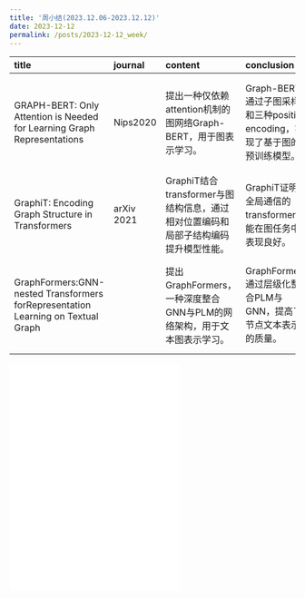 ```yaml
---
title: '周小结(2023.12.06-2023.12.12)'
date: 2023-12-12
permalink: /posts/2023-12-12_week/
---
```

| title                                                                            | journal    | content                                                                            | conclusion                                                                | gain                                                                         |
|:---------------------------------------------------------------------------------|:-----------|:-----------------------------------------------------------------------------------|:--------------------------------------------------------------------------|:-----------------------------------------------------------------------------|
| GRAPH-BERT: Only Attention is Needed for Learning Graph Representations          | Nips2020   | 提出一种仅依赖attention机制的图网络Graph-BERT，用于图表示学习。                    | Graph-BERT通过子图采样和三种position encoding，实现了基于图的预训练模型。 | 了解了Graph-BERT如何解决大图处理难题，考虑在半监督工作中应用子图采样的方法。 |
| GraphiT: Encoding Graph Structure in Transformers                                | arXiv 2021 | GraphiT结合transformer与图结构信息，通过相对位置编码和局部子结构编码提升模型性能。 | GraphiT证明了全局通信的transformer也能在图任务中表现良好。                | 启发了在graph transformer中保留时序信息的可能性，需进一步寻找相关文献。      |
| GraphFormers:GNN-nested Transformers forRepresentation Learning on Textual Graph |            | 提出GraphFormers，一种深度整合GNN与PLM的网络架构，用于文本图表示学习。             | GraphFormers通过层级化整合PLM与GNN，提高了节点文本表示的质量。            | 可借鉴GraphFormers的思路，将PLM生成的图像信息与GNN融合，优化文本图表示。     |

<embed src="/files/post/2023-12-12-week.pdf" type="application/pdf" height="400px" />
    